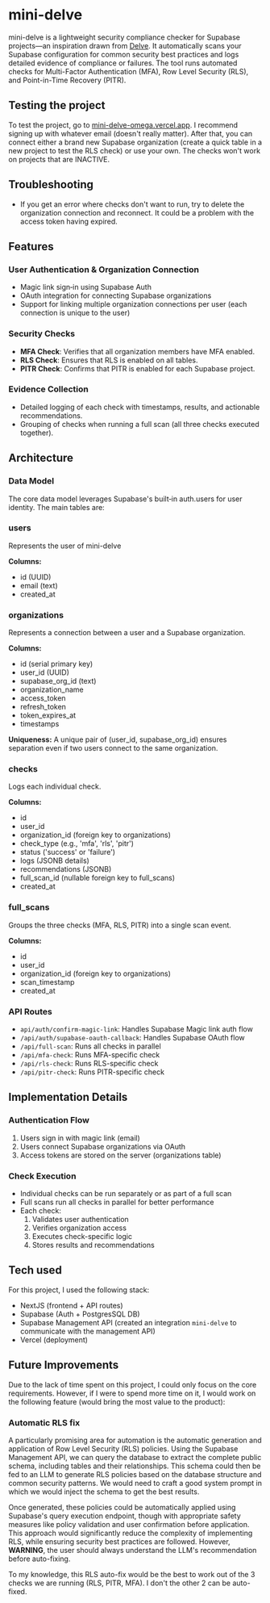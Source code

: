 # mini-delve

mini-delve is a lightweight security compliance checker for Supabase projects—an inspiration drawn from [Delve](https://www.delve.co/). It automatically scans your Supabase configuration for common security best practices and logs detailed evidence of compliance or failures. The tool runs automated checks for Multi-Factor Authentication (MFA), Row Level Security (RLS), and Point-in-Time Recovery (PITR).

## Testing the project

To test the project, go to [mini-delve-omega.vercel.app](https://mini-delve-omega.vercel.app/). I recommend signing up with whatever email (doesn't really matter). After that, you can connect either a brand new Supabase organization (create a quick table in a new project to test the RLS check) or use your own. The checks won't work on projects that are INACTIVE.

## Troubleshooting

- If you get an error where checks don't want to run, try to delete the organization connection and reconnect. It could be a problem with the access token having expired.

## Features

### User Authentication & Organization Connection

- Magic link sign‑in using Supabase Auth
- OAuth integration for connecting Supabase organizations
- Support for linking multiple organization connections per user (each connection is unique to the user)

### Security Checks

- **MFA Check**: Verifies that all organization members have MFA enabled.
- **RLS Check**: Ensures that RLS is enabled on all tables.
- **PITR Check**: Confirms that PITR is enabled for each Supabase project.

### Evidence Collection

- Detailed logging of each check with timestamps, results, and actionable recommendations.
- Grouping of checks when running a full scan (all three checks executed together).

## Architecture

### Data Model

The core data model leverages Supabase's built‑in auth.users for user identity. The main tables are:

### users

Represents the user of mini-delve

**Columns:**

- id (UUID)
- email (text)
- created_at

### organizations

Represents a connection between a user and a Supabase organization.

**Columns:**

- id (serial primary key)
- user_id (UUID)
- supabase_org_id (text)
- organization_name
- access_token
- refresh_token
- token_expires_at
- timestamps

**Uniqueness:** A unique pair of (user_id, supabase_org_id) ensures separation even if two users connect to the same organization.

### checks

Logs each individual check.

**Columns:**

- id
- user_id
- organization_id (foreign key to organizations)
- check_type (e.g., 'mfa', 'rls', 'pitr')
- status ('success' or 'failure')
- logs (JSONB details)
- recommendations (JSONB)
- full_scan_id (nullable foreign key to full_scans)
- created_at

### full_scans

Groups the three checks (MFA, RLS, PITR) into a single scan event.

**Columns:**

- id
- user_id
- organization_id (foreign key to organizations)
- scan_timestamp
- created_at

### API Routes

- `api/auth/confirm-magic-link`: Handles Supabase Magic link auth flow
- `/api/auth/supabase-oauth-callback`: Handles Supabase OAuth flow
- `/api/full-scan`: Runs all checks in parallel
- `/api/mfa-check`: Runs MFA-specific check
- `/api/rls-check`: Runs RLS-specific check
- `/api/pitr-check`: Runs PITR-specific check

## Implementation Details

### Authentication Flow

1. Users sign in with magic link (email)
2. Users connect Supabase organizations via OAuth
3. Access tokens are stored on the server (organizations table)

### Check Execution

- Individual checks can be run separately or as part of a full scan
- Full scans run all checks in parallel for better performance
- Each check:
  1. Validates user authentication
  2. Verifies organization access
  3. Executes check-specific logic
  4. Stores results and recommendations

## Tech used

For this project, I used the following stack:

- NextJS (frontend + API routes)
- Supabase (Auth + PostgresSQL DB)
- Supabase Management API (created an integration `mini-delve` to communicate with the management API)
- Vercel (deployment)

## Future Improvements

Due to the lack of time spent on this project, I could only focus on the core requirements. However, if I were to spend more time on it, I would work on the following feature (would bring the most value to the product):

### Automatic RLS fix

A particularly promising area for automation is the automatic generation and application of Row Level Security (RLS) policies. Using the Supabase Management API, we can query the database to extract the complete public schema, including tables and their relationships. This schema could then be fed to an LLM to generate RLS policies based on the database structure and common security patterns. We would need to craft a good system prompt in which we would inject the schema to get the best results.

Once generated, these policies could be automatically applied using Supabase's query execution endpoint, though with appropriate safety measures like policy validation and user confirmation before application. This approach would significantly reduce the complexity of implementing RLS, while ensuring security best practices are followed. However, **WARNING**, the user should always understand the LLM's recommendation before auto-fixing.

To my knowledge, this RLS auto-fix would be the best to work out of the 3 checks we are running (RLS, PITR, MFA). I don't the other 2 can be auto-fixed.
